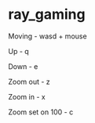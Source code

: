# ray_gaming

Moving - wasd + mouse

Up - q

Down - e

Zoom out - z

Zoom in - x

Zoom set on 100 - c
